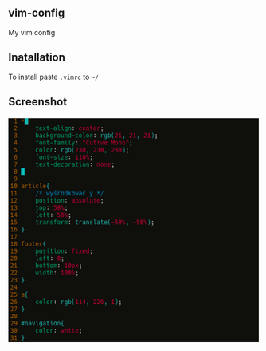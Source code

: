 ## vim-config
My vim config

## Inatallation
To install paste `.vimrc` to `~/`

## Screenshot
![screenshot](https://raw.githubusercontent.com/X3NOOO/vim-config/main/2020-10-27-111716_1366x768_scrot.png)
